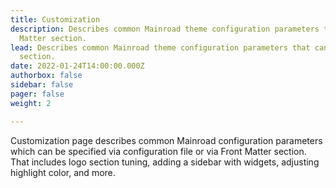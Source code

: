 ```yaml
---
title: Customization
description: Describes common Mainroad theme configuration parameters that can be adjusted via config file or via Front
  Matter section.
lead: Describes common Mainroad theme configuration parameters that can be adjusted via config file or via Front Matter
  section.
date: 2022-01-24T14:00:00.000Z
authorbox: false
sidebar: false
pager: false
weight: 2

---
```


Customization page describes common Mainroad configuration parameters which can be specified via configuration file or
via Front Matter section. That includes logo section tuning, adding a sidebar with widgets, adjusting highlight color,
and more.
